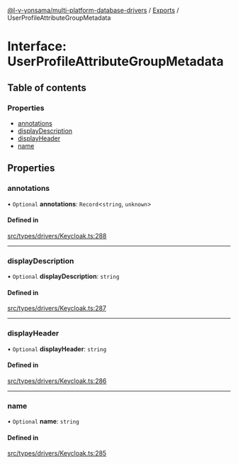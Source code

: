 [@l-v-yonsama/multi-platform-database-drivers](../README.md) / [Exports](../modules.md) / UserProfileAttributeGroupMetadata

# Interface: UserProfileAttributeGroupMetadata

## Table of contents

### Properties

- [annotations](UserProfileAttributeGroupMetadata.md#annotations)
- [displayDescription](UserProfileAttributeGroupMetadata.md#displaydescription)
- [displayHeader](UserProfileAttributeGroupMetadata.md#displayheader)
- [name](UserProfileAttributeGroupMetadata.md#name)

## Properties

### annotations

• `Optional` **annotations**: `Record`<`string`, `unknown`\>

#### Defined in

[src/types/drivers/Keycloak.ts:288](https://github.com/l-v-yonsama/db-drivers/blob/eb4b8bc/src/types/drivers/Keycloak.ts#L288)

___

### displayDescription

• `Optional` **displayDescription**: `string`

#### Defined in

[src/types/drivers/Keycloak.ts:287](https://github.com/l-v-yonsama/db-drivers/blob/eb4b8bc/src/types/drivers/Keycloak.ts#L287)

___

### displayHeader

• `Optional` **displayHeader**: `string`

#### Defined in

[src/types/drivers/Keycloak.ts:286](https://github.com/l-v-yonsama/db-drivers/blob/eb4b8bc/src/types/drivers/Keycloak.ts#L286)

___

### name

• `Optional` **name**: `string`

#### Defined in

[src/types/drivers/Keycloak.ts:285](https://github.com/l-v-yonsama/db-drivers/blob/eb4b8bc/src/types/drivers/Keycloak.ts#L285)
